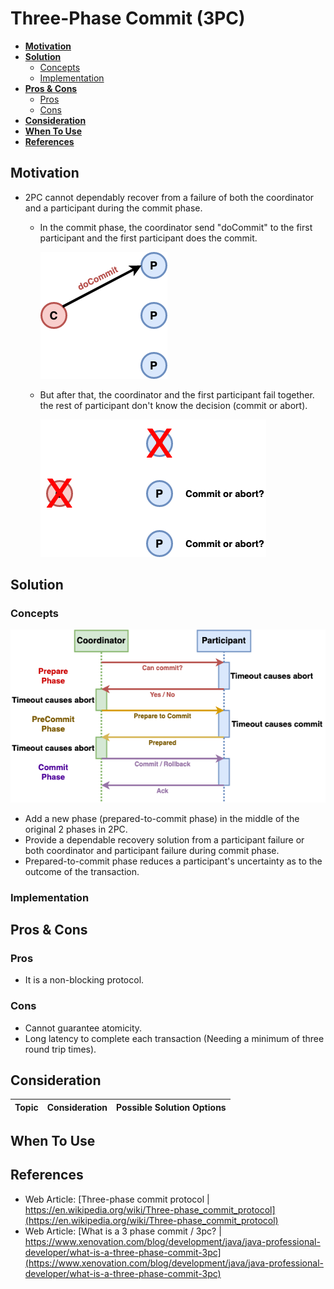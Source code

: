 # Three-Phase Commit (3PC)

- [**Motivation**](#motivation)
- [**Solution**](#solution)
   - [Concepts](#concepts)
   - [Implementation](#implementation)
- [**Pros & Cons**](#pros--cons)
   - [Pros](#pros)
   - [Cons](#cons)
- [**Consideration**](#consideration)
- [**When To Use**](#when-to-use)
- [**References**](#references)

## Motivation
- 2PC cannot dependably recover from a failure of both the coordinator and a participant during the commit phase.
   - In the commit phase, the coordinator send "doCommit" to the first participant and the first participant does the commit. 
   
     ![](../../diagrams/png/recovery_problem_in_2pc_1.png)
   - But after that, the coordinator and the first participant fail together. the rest of participant don't know the decision (commit or abort). 
   
     ![](../../diagrams/png/recovery_problem_in_2pc_2.png)

## Solution
### Concepts
![](../../diagrams/png/3pc_timeout.png)
- Add a new phase (prepared-to-commit phase) in the middle of the original 2 phases in 2PC.
- Provide a dependable recovery solution from a participant failure or both coordinator and participant failure during commit phase.
- Prepared-to-commit phase reduces a participant's uncertainty as to the outcome of the transaction. 

### Implementation

## Pros & Cons
### Pros
- It is a non-blocking protocol.

### Cons
- Cannot guarantee atomicity.
- Long latency to complete each transaction (Needing a minimum of three round trip times).

## Consideration
| Topic | Consideration | Possible Solution Options |
|----|-----|-----|

## When To Use

## References
- Web Article: [Three-phase commit protocol | https://en.wikipedia.org/wiki/Three-phase_commit_protocol](https://en.wikipedia.org/wiki/Three-phase_commit_protocol)
- Web Article: [What is a 3 phase commit / 3pc? | https://www.xenovation.com/blog/development/java/java-professional-developer/what-is-a-three-phase-commit-3pc](https://www.xenovation.com/blog/development/java/java-professional-developer/what-is-a-three-phase-commit-3pc)
